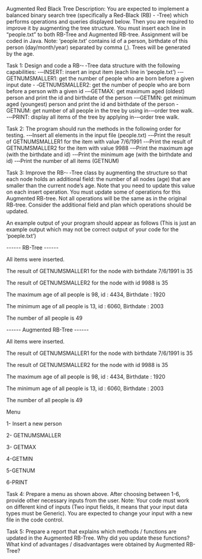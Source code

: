 Augmented Red Black Tree
Description: You are expected to implement a balanced binary search tree (specifically a Red-Black (RB) - -Tree) which performs operations and queries displayed below. Then you are required to improve it by augmenting the tree structure. You must insert each line in “people.txt” to both RB-Tree and Augmented RB-tree. Assignment will be coded in Java. Note: ‘people.txt’ contains id of a person, birthdate of this person (day/month/year) separated by comma (,). Trees will be generated by the age.

Task 1: Design and code a RB-­‐ ‐Tree data structure with the following capabilities: -­‐‐INSERT: insert an input item (each line in ‘people.txt’) -­‐‐GETNUMSMALLER1: get the number of people who are born before a given input date -­ ‐GETNUMSMALLER2: get the number of people who are born before a person with a given id -­‐‐GETMAX: get maximum aged (oldest) person and print the id and birthdate of the person -­‐‐GETMIN: get minimum aged (youngest) person and print the id and birthdate of the person -GETNUM: get number of all people in the tree by using in-­‐‐order tree walk. -­‐‐PRINT: display all items of the tree by applying in-­‐‐order tree walk.

Task 2: The program should run the methods in the following order for testing. -­‐‐Insert all elements in the input file (people.txt) -­‐‐Print the result of GETNUMSMALLER1 for the item with value 7/6/1991 -­‐‐Print the result of GETNUMSMALLER2 for the item with value 9988 -­‐‐Print the maximum age (with the birthdate and id) -­‐‐Print the minimum age (with the birthdate and id) -­‐‐Print the number of all items (GETNUM)

Task 3: Improve the RB-­‐ ‐Tree class by augmenting the structure so that each node holds an additional field: the number of all nodes (age) that are smaller than the current node’s age. Note that you need to update this value on each insert operation. You must update some of operations for this Augmented RB-tree. Not all operations will be the same as in the original RB-tree. Consider the additional field and plan which operations should be updated.

An example output of your program should appear as follows (This is just an example output which may not be correct output of your code for the ‘poeple.txt’)

------ RB-Tree ------

All items were inserted.

The result of GETNUMSMALLER1 for the node with birthdate 7/6/1991 is 35

The result of GETNUMSMALLER2 for the node with id 9988 is 35

The maximum age of all people is 98, id : 4434, Birthdate : 1920

The minimum age of all people is 13, id : 6060, Birthdate : 2003

The number of all people is 49

------ Augmented RB-Tree ------

All items were inserted.

The result of GETNUMSMALLER1 for the node with birthdate 7/6/1991 is 35

The result of GETNUMSMALLER2 for the node with id 9988 is 35

The maximum age of all people is 98, id : 4434, Birthdate : 1920

The minimum age of all people is 13, id : 6060, Birthdate : 2003

The number of all people is 49

Menu

1- Insert a new person

2- GETNUMSMALLER

3- GETMAX

4-GETMIN

5-GETNUM

6-PRINT

Task 4: Prepare a menu as shown above. After choosing between 1-6, provide other necessary inputs from the user. Note: Your code must work on different kind of inputs (Two input fields, it means that your input data types must be Generic). You are expected to change your input with a new file in the code control.

Task 5: Prepare a report that explains which methods / functions are updated in the Augmented RB-Tree. Why did you update these functions? What kind of advantages / disadvantages were obtained by Augmented RB-Tree?

